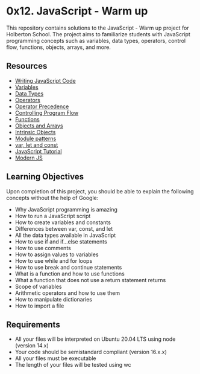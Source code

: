 # 0x12. JavaScript - Warm up

This repository contains solutions to the JavaScript - Warm up project for Holberton School. The project aims to familiarize students with JavaScript programming concepts such as variables, data types, operators, control flow, functions, objects, arrays, and more.

## Resources

- [Writing JavaScript Code](https://developer.mozilla.org/en-US/docs/Learn/Getting_started_with_the_web/JavaScript_basics)
- [Variables](https://developer.mozilla.org/en-US/docs/Web/JavaScript/Guide/Grammar_and_types#Variables)
- [Data Types](https://developer.mozilla.org/en-US/docs/Web/JavaScript/Data_structures#Data_types)
- [Operators](https://developer.mozilla.org/en-US/docs/Web/JavaScript/Guide/Expressions_and_Operators)
- [Operator Precedence](https://developer.mozilla.org/en-US/docs/Web/JavaScript/Reference/Operators/Operator_Precedence)
- [Controlling Program Flow](https://developer.mozilla.org/en-US/docs/Web/JavaScript/Guide/Control_flow_and_error_handling)
- [Functions](https://developer.mozilla.org/en-US/docs/Web/JavaScript/Guide/Functions)
- [Objects and Arrays](https://developer.mozilla.org/en-US/docs/Web/JavaScript/Guide/Working_with_Objects)
- [Intrinsic Objects](https://developer.mozilla.org/en-US/docs/Web/JavaScript/Reference/Global_Objects)
- [Module patterns](https://developer.mozilla.org/en-US/docs/Web/JavaScript/Guide/Modules)
- [var, let and const](https://developer.mozilla.org/en-US/docs/Web/JavaScript/Reference/Statements/var)
- [JavaScript Tutorial](https://javascript.info/)
- [Modern JS](https://developer.mozilla.org/en-US/docs/Web/JavaScript)

## Learning Objectives

Upon completion of this project, you should be able to explain the following concepts without the help of Google:

- Why JavaScript programming is amazing
- How to run a JavaScript script
- How to create variables and constants
- Differences between var, const, and let
- All the data types available in JavaScript
- How to use if and if...else statements
- How to use comments
- How to assign values to variables
- How to use while and for loops
- How to use break and continue statements
- What is a function and how to use functions
- What a function that does not use a return statement returns
- Scope of variables
- Arithmetic operators and how to use them
- How to manipulate dictionaries
- How to import a file

## Requirements

- All your files will be interpreted on Ubuntu 20.04 LTS using node (version 14.x)
- Your code should be semistandard compliant (version 16.x.x)
- All your files must be executable
- The length of your files will be tested using wc

